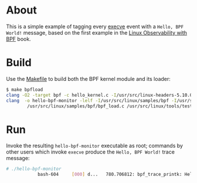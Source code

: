 # About

This is a simple example of tagging every [execve](https://linux.die.net/man/2/execve) event with a `Hello, BPF World!` message, based on the first example in the [Linux Observability with BPF](https://www.oreilly.com/library/view/linux-observability-with/9781492050193/) book.

# Build

Use the [Makefile](Makefile) to build both the BPF kernel module and its loader:

```sh
$ make bpfload
clang -O2 -target bpf -c hello_kernel.c -I/usr/src/linux-headers-5.10.0-17-amd64-common/include      -I/usr/include/x86_64-linux-gnu -I/usr/src/linux/tools/bpf/resolve_btfids/libbpf -I/usr/src/linux/tools/lib/bpf -I/usr/src/linux/tools/testing/selftests/bpf -o hello_kernel.o
clang  -o hello-bpf-monitor -lelf -I/usr/src/linux/samples/bpf -I/usr/src/linux/tools/lib -I/usr/src/linux/tools/perf -I/usr/src/linux/tools/include -I/usr/src/linux/tools/testing/selftests/bpf -L/usr/local/lib64 -lbpf \
        /usr/src/linux/samples/bpf/bpf_load.c /usr/src/linux/tools/testing/selftests/bpf/trace_helpers.c hello_loader.c
```

# Run

Invoke the resulting `hello-bpf-monitor` executable as root; commands by other users which invoke `execve` produce the `Hello, BPF World!` trace message:

```sh
# ./hello-bpf-monitor
            bash-604     [000] d...   780.706812: bpf_trace_printk: Hello, BPF World!
```